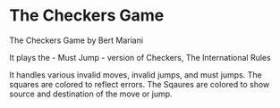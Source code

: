 The Checkers Game
=================

The Checkers Game by Bert Mariani

It plays the - Must Jump - version of Checkers, The International Rules 

It handles various invalid moves, invalid jumps, and must jumps. 
The squares are colored to reflect errors.
The Sqaures are colored to show source and destination of the move or jump.

